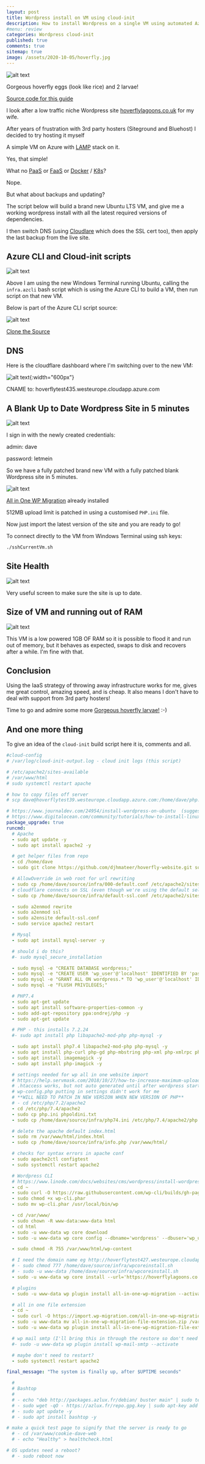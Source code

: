 ```yaml
---
layout: post
title: Wordpress install on VM using cloud-init 
description: How to install Wordpress on a single VM using automated Azure CLI and Cloud-init
#menu: review
categories: Wordpress cloud-init
published: true 
comments: true     
sitemap: true
image: /assets/2020-10-05/hoverfly.jpg
---
```


<!-- ![alt text](/assets/2020-10-05/hoverfly.jpg "Hoverly"){:width="600px"} -->
![alt text](/assets/2020-10-05/hoverfly.jpg "Hoverly")

Gorgeous hoverfly eggs (look like rice) and 2 larvae!

[Source code for this guide](https://github.com/djhmateer/hoverfly-website)

I look after a low traffic niche Wordpress site [hoverflylagoons.co.uk](https://hoverflylagoons.co.uk) for my wife.

After years of frustration with 3rd party hosters (Siteground and Bluehost) I decided to try hosting it myself

A simple VM on Azure with [LAMP](https://stackoverflow.com/questions/10060285/what-is-a-lamp-stack) stack on it.

Yes, that simple!

What no [PaaS](https://www.infoworld.com/article/3223434/what-is-paas-software-development-in-the-cloud.html) or [FaaS](https://en.wikipedia.org/wiki/Function_as_a_service) or [Docker](https://www.docker.com/) / [K8s](https://kubernetes.io/)? 

Nope.

But what about backups and updating?

The script below will build a brand new Ubuntu LTS VM, and give me a working wordpress install with all the latest required versions of dependencies.

I then switch DNS (using [Cloudlare](https://www.cloudflare.com/en-gb/) which does the SSL cert too), then apply the last backup from the live site.

## Azure CLI and Cloud-init scripts

<!-- ![alt text](/assets/2020-10-05/script.jpg "Runnign the bash script"){:width="600px"} -->
![alt text](/assets/2020-10-05/script.jpg "Running the bash script")

Above I am using the new Windows Terminal running Ubuntu, calling the `infra.azcli` bash script which is using the Azure CLI to build a VM, then run script on that new VM.

Below is part of the Azure CLI script source: 

![alt text](/assets/2020-10-05/source.jpg "Source")

[Clone the Source](https://github.com/djhmateer/hoverfly-website)

## DNS

Here is the cloudflare dashboard where I'm switching over to the new VM:

<!-- ![alt text](/assets/2020-10-05/cloudflare.jpg "Cloudflare"){:width="600px"} -->
![alt text](/assets/2020-10-05/cloudflare.jpg "Cloudflare"){:width="600px"}

CNAME to: hoverflytest435.westeurope.cloudapp.azure.com

## A Blank Up to Date Wordpress Site in 5 minutes

<!-- ![alt text](/assets/2020-10-05/wordpress-hello-world.jpg "A blank website"){:width="600px"} -->
![alt text](/assets/2020-10-05/wordpress-hello-world.jpg "A blank website")

I sign in with the newly created credentials:

admin: dave

password: letmein

So we have a fully patched brand new VM with a fully patched blank Wordpress site in 5 minutes.

![alt text](/assets/2020-10-05/all-in-one-migration.jpg "All in one migration installed")

[All in One WP Migration](https://en-gb.wordpress.org/plugins/all-in-one-wp-migration/) already installed

512MB upload limit is patched in using a customised `PHP.ini` file.

Now just import the latest version of the site and you are ready to go!

To connect directly to the VM from Windows Terminal using ssh keys:

```bash
./sshCurrentVm.sh
```

## Site Health

<!-- ![alt text](/assets/2020-10-05/site-health.jpg "Site Health"){:width="600px"} -->
![alt text](/assets/2020-10-05/site-health.jpg "Site Health")

Very useful screen to make sure the site is up to date.

## Size of VM and running out of RAM

![alt text](/assets/2020-10-05/swap.jpg "Hitting swap file")

This VM is a low powered 1GB OF RAM so it is possible to flood it and run out of memory, but it behaves as expected, swaps to disk and recovers after a while. I'm fine with that.

## Conclusion

Using the IaaS strategy of throwing away infrastructure works for me, gives me great control, amazing speed, and is cheap. It also means I don't have to deal with support from 3rd party hosters!

Time to go and admire some more [Gorgeous hoverfly larvae!](https://hoverflylagoons.co.uk/) :-)

## And one more thing

To give an idea of the `cloud-init` build script here it is, comments and all.

```yaml
#cloud-config
# /var/log/cloud-init-output.log - cloud init logs (this script)

# /etc/apache2/sites-available
# /var/www/html
# sudo systemctl restart apache

# how to copy files off server
# scp dave@hoverflytest39.westeurope.cloudapp.azure.com:/home/dave/php.ini .

# https://www.journaldev.com/24954/install-wordpress-on-ubuntu  (suggests Maria)
# https://www.digitalocean.com/community/tutorials/how-to-install-linux-apache-mysql-php-lamp-stack-ubuntu-18-04
package_upgrade: true
runcmd:
  # Apache
  - sudo apt update -y
  - sudo apt install apache2 -y

  # get helper files from repo
  - cd /home/dave
  - sudo git clone https://github.com/djhmateer/hoverfly-website.git source

  # AllowOverride in web root for url rewriting
  - sudo cp /home/dave/source/infra/000-default.conf /etc/apache2/sites-available
  # cloudflare connects on SSL (even though we're using the default self signed ssl)
  - sudo cp /home/dave/source/infra/default-ssl.conf /etc/apache2/sites-available

  - sudo a2enmod rewrite
  - sudo a2enmod ssl
  - sudo a2ensite default-ssl.conf
  - sudo service apache2 restart

  # Mysql
  - sudo apt install mysql-server -y

  # should i do this?
  #- sudo mysql_secure_installation

  - sudo mysql -e "CREATE DATABASE wordpress;"
  - sudo mysql -e "CREATE USER 'wp_user'@'localhost' IDENTIFIED BY 'password';"
  - sudo mysql -e "GRANT ALL ON wordpress.* TO 'wp_user'@'localhost' IDENTIFIED BY 'password';"
  - sudo mysql -e "FLUSH PRIVILEGES;"

  # PHP7.4
  - sudo apt-get update
  - sudo apt install software-properties-common -y
  - sudo add-apt-repository ppa:ondrej/php -y
  - sudo apt-get update

  # PHP - this installs 7.2.24
  #- sudo apt install php libapache2-mod-php php-mysql -y

  - sudo apt install php7.4 libapache2-mod-php php-mysql -y
  - sudo apt install php-curl php-gd php-mbstring php-xml php-xmlrpc php-soap php-intl php-zip -y
  - sudo apt install imagemagick -y
  - sudo apt install php-imagick -y

  # settings needed for wp all in one website import
  # https://help.servmask.com/2018/10/27/how-to-increase-maximum-upload-file-size-in-wordpress/
  # .htaccess works, but not auto generated until after wordpress starts
  # wp-config.php putting in settings didn't work for me
  # **WILL NEED TO PATCH IN NEW VERSION WHEN NEW VERSION OF PHP**
  # - cd /etc/php/7.2/apache2
  - cd /etc/php/7.4/apache2
  - sudo cp php.ini phpoldini.txt
  - sudo cp /home/dave/source/infra/php74.ini /etc/php/7.4/apache2/php.ini

  # delete the apache default index.html
  - sudo rm /var/www/html/index.html
  - sudo cp /home/dave/source/infra/info.php /var/www/html/

  # checks for syntax errors in apache conf
  - sudo apache2ctl configtest
  - sudo systemctl restart apache2

  # Wordpress CLI
  # https://www.linode.com/docs/websites/cms/wordpress/install-wordpress-using-wp-cli-on-ubuntu-18-04/
  - cd ~ 
  - sudo curl -O https://raw.githubusercontent.com/wp-cli/builds/gh-pages/phar/wp-cli.phar
  - sudo chmod +x wp-cli.phar
  - sudo mv wp-cli.phar /usr/local/bin/wp

  - cd /var/www/
  - sudo chown -R www-data:www-data html
  - cd html
  - sudo -u www-data wp core download
  - sudo -u www-data wp core config --dbname='wordpress' --dbuser='wp_user' --dbpass='password' --dbhost='localhost' --dbprefix='wp_'

  - sudo chmod -R 755 /var/www/html/wp-content

  # I need the domain name eg http://hoverflytest427.westeurope.cloudapp.azure.com/
  # - sudo chmod 777 /home/dave/source/infra/wpcoreinstall.sh
  # - sudo -u www-data /home/dave/source/infra/wpcoreinstall.sh
  - sudo -u www-data wp core install --url='https://hoverflylagoons.co.uk' --title='Blog Title' --admin_user='dave' --admin_password='letmein' --admin_email='email@domain.com'

  # plugins
  - sudo -u www-data wp plugin install all-in-one-wp-migration --activate  

  # all in one file extension
  - cd ~
  - sudo curl -O https://import.wp-migration.com/all-in-one-wp-migration-file-extension.zip
  - sudo -u www-data mv all-in-one-wp-migration-file-extension.zip /var/www/html
  - sudo -u www-data wp plugin install all-in-one-wp-migration-file-extension.zip --activate

  # wp mail smtp (I'll bring this in through the restore so don't need to do here)
  #- sudo -u www-data wp plugin install wp-mail-smtp --activate

  # maybe don't need to restart?
  - sudo systemctl restart apache2

final_message: "The system is finally up, after $UPTIME seconds"

  #
  # Bashtop
  #
  # - echo "deb http://packages.azlux.fr/debian/ buster main" | sudo tee /etc/apt/sources.list.d/azlux.list
  # - sudo wget -qO - https://azlux.fr/repo.gpg.key | sudo apt-key add -
  # - sudo apt update -y
  # - sudo apt install bashtop -y

# make a quick test page to signify that the server is ready to go
  # - cd /var/www/cookie-dave-web
  # - echo "Healthy" > healthcheck.html

# OS updates need a reboot?
  # - sudo reboot now

```
